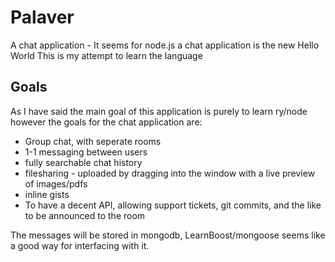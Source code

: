 # Palaver

A chat application - It seems for node.js a chat application is the new Hello World This is my attempt to learn the language

## Goals
As I have said the main goal of this application is purely to learn ry/node however the goals for the chat application are:

  * Group chat, with seperate rooms
  * 1-1 messaging between users
  * fully searchable chat history
  * filesharing - uploaded by dragging into the window with a live preview of images/pdfs
  * inline gists
  * To have a decent API, allowing support tickets, git commits, and the like to be announced to the room

The messages will be stored in mongodb, LearnBoost/mongoose seems like a good way for interfacing with it.
